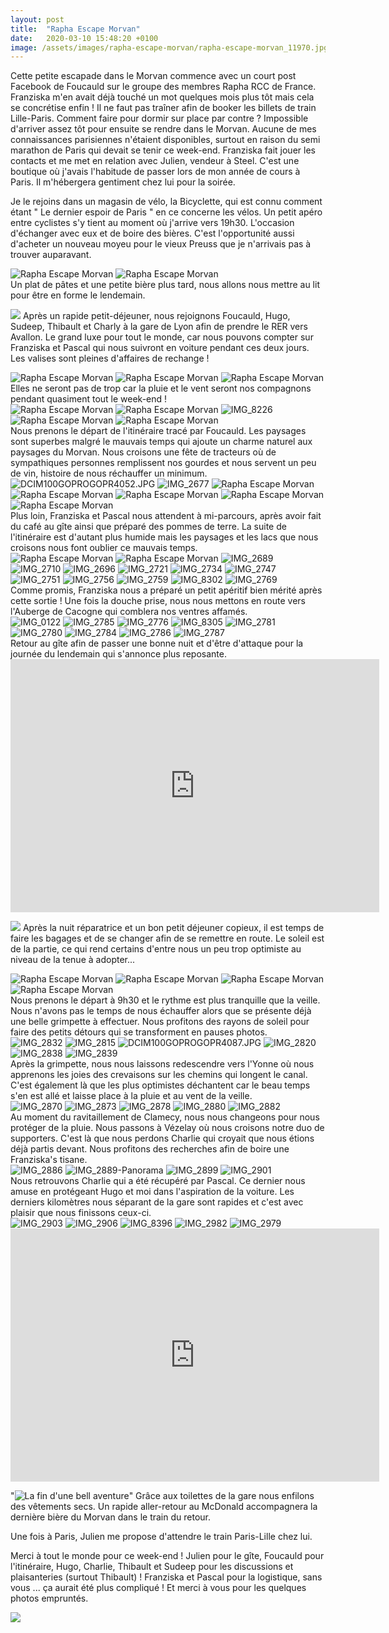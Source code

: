 ```yaml
---
layout: post
title:  "Rapha Escape Morvan"
date:   2020-03-10 15:48:20 +0100
image: /assets/images/rapha-escape-morvan/rapha-escape-morvan_11970.jpg
---
```

Cette petite escapade dans le Morvan commence avec un court post Facebook de Foucauld sur le groupe des membres Rapha RCC de France. Franziska m'en avait déjà touché un mot quelques mois plus tôt mais cela se concrétise enfin !
Il ne faut pas traîner afin de booker les billets de train Lille-Paris. Comment faire pour dormir sur place par contre ? Impossible d'arriver assez tôt pour ensuite se rendre dans le Morvan. Aucune de mes connaissances parisiennes n'étaient disponibles, surtout en raison du semi marathon de Paris qui devait se tenir ce week-end.
Franziska fait jouer les contacts et me met en relation avec Julien, vendeur à Steel. C'est une boutique où j'avais l'habitude de passer lors de mon année de cours à Paris. Il m'hébergera gentiment chez lui pour la soirée.

Je le rejoins dans un magasin de vélo, la Bicyclette, qui est connu comment étant " Le dernier espoir de Paris " en ce concerne les vélos.
Un petit apéro entre cyclistes s'y tient au moment où j'arrive vers 19h30. L'occasion d'échanger avec eux et de boire des bières. C'est l'opportunité aussi d'acheter un nouveau moyeu pour le vieux Preuss que je n'arrivais pas à trouver auparavant.
<div class="gallery-box">
  <div class="gallery">
<img src="/assets/images/rapha-escape-morvan/rapha-escape-morvan_11923.jpg" title="Le Preuss en besoin de moyeu" alt="Rapha Escape Morvan" >
<img src="/assets/images/rapha-escape-morvan/rapha-escape-morvan_11924.jpg" title="La bicyclette" alt="Rapha Escape Morvan" >
</div>
</div>
Un plat de pâtes et une petite bière plus tard, nous allons nous mettre au lit pour être en forme le lendemain.

![](/assets/images/rapha-escape-morvan/11942.jpg)
Après un rapide petit-déjeuner, nous rejoignons Foucauld, Hugo, Sudeep, Thibault et Charly à la gare de Lyon afin de prendre le RER vers Avallon.
Le grand luxe pour tout le monde, car nous pouvons compter sur Franziska et Pascal qui nous suivront en voiture pendant ces deux jours. Les valises sont pleines d'affaires de rechange !
<div class="gallery-box">
  <div class="gallery">
<img src="/assets/images/rapha-escape-morvan/rapha-escape-morvan_11943.jpg" title="En avant pour Avallon" alt="Rapha Escape Morvan" >
<img src="/assets/images/rapha-escape-morvan/rapha-escape-morvan_11944.jpg" title="" alt="Rapha Escape Morvan" >
<img src="/assets/images/rapha-escape-morvan/rapha-escape-morvan_11945.jpg" title="" alt="Rapha Escape Morvan" >
</div>
</div>
Elles ne seront pas de trop  car la pluie et le vent seront nos compagnons pendant quasiment tout le week-end !
<div class="gallery-box">
  <div class="gallery">
<img src="/assets/images/rapha-escape-morvan/rapha-escape-morvan_11946.jpg" title="" alt="Rapha Escape Morvan" >
<img src="/assets/images/rapha-escape-morvan/rapha-escape-morvan_11947.jpg" title="" alt="Rapha Escape Morvan" >
<img src="/assets/images/rapha-escape-morvan/rapha-escape-morvan_11948.jpg" title="" alt="IMG_8226" >
<img src="/assets/images/rapha-escape-morvan/rapha-escape-morvan_11950.jpg" title="" alt="Rapha Escape Morvan" >
<img src="/assets/images/rapha-escape-morvan/rapha-escape-morvan_11951.jpg" title="Thibaut à la recherche d'eau" alt="Rapha Escape Morvan" >
</div>
</div>
Nous prenons le départ de l'itinéraire tracé par Foucauld. Les paysages sont superbes malgré le mauvais temps qui ajoute un charme naturel aux paysages du Morvan.
Nous croisons une fête de tracteurs où de sympathiques personnes remplissent nos gourdes et nous servent un peu de vin, histoire de nous réchauffer un minimum.
<div class="gallery-box">
  <div class="gallery">
<img src="/assets/images/rapha-escape-morvan/rapha-escape-morvan_11955.jpg" title="" alt="DCIM100GOPROGOPR4052.JPG" >
<img src="/assets/images/rapha-escape-morvan/rapha-escape-morvan_11956.jpg" title="" alt="IMG_2677" >
<img src="/assets/images/rapha-escape-morvan/rapha-escape-morvan_11957.jpg" title="" alt="Rapha Escape Morvan" >
<img src="/assets/images/rapha-escape-morvan/rapha-escape-morvan_11958.jpg" title="" alt="Rapha Escape Morvan" >
<img src="/assets/images/rapha-escape-morvan/rapha-escape-morvan_11960.jpg" title="" alt="Rapha Escape Morvan" >
<img src="/assets/images/rapha-escape-morvan/rapha-escape-morvan_11961.jpg" title="Un réconfort en bouteille" alt="Rapha Escape Morvan" >
<img src="/assets/images/rapha-escape-morvan/rapha-escape-morvan_11962.jpg" title="Thibaut se réchauffe avec une petite danse" alt="Rapha Escape Morvan" >
</div>
</div>
Plus loin, Franziska et Pascal nous attendent à mi-parcours, après avoir fait du café au gîte ainsi que préparé des pommes de terre.
La suite de l'itinéraire est d'autant plus humide mais les paysages et les lacs que nous croisons nous font oublier ce mauvais temps.
<div class="gallery-box">
  <div class="gallery">
<img src="/assets/images/rapha-escape-morvan/rapha-escape-morvan_11963.jpg" title="" alt="Rapha Escape Morvan" >
<img src="/assets/images/rapha-escape-morvan/rapha-escape-morvan_11964.jpg" title="" alt="Rapha Escape Morvan" >
<img src="/assets/images/rapha-escape-morvan/rapha-escape-morvan_11965.jpg" title="" alt="IMG_2689" >
<img src="/assets/images/rapha-escape-morvan/rapha-escape-morvan_11966.jpg" title="" alt="IMG_2710" >
<img src="/assets/images/rapha-escape-morvan/rapha-escape-morvan_11967.jpg" title="" alt="IMG_2696" >
<img src="/assets/images/rapha-escape-morvan/rapha-escape-morvan_11968.jpg" title="" alt="IMG_2721" >
<img src="/assets/images/rapha-escape-morvan/rapha-escape-morvan_11969.jpg" title="" alt="IMG_2734" >
<img src="/assets/images/rapha-escape-morvan/rapha-escape-morvan_11970.jpg" title="" alt="IMG_2747" >
<img src="/assets/images/rapha-escape-morvan/rapha-escape-morvan_11971.jpg" title="" alt="IMG_2751" >
<img src="/assets/images/rapha-escape-morvan/rapha-escape-morvan_11972.jpg" title="" alt="IMG_2756" >
<img src="/assets/images/rapha-escape-morvan/rapha-escape-morvan_11973.jpg" title="" alt="IMG_2759" >
<img src="/assets/images/rapha-escape-morvan/rapha-escape-morvan_11974.jpg" title="" alt="IMG_8302" >
<img src="/assets/images/rapha-escape-morvan/rapha-escape-morvan_11975.jpg" title="" alt="IMG_2769" >
</div>
</div>
Comme promis, Franziska nous a préparé un petit apéritif bien mérité après cette sortie !
Une fois la douche prise, nous nous mettons en route vers l'Auberge de Cacogne qui comblera nos ventres affamés.
<div class="gallery-box">
  <div class="gallery">
<img src="/assets/images/rapha-escape-morvan/rapha-escape-morvan_11976.jpg" title="" alt="IMG_0122" >
<img src="/assets/images/rapha-escape-morvan/rapha-escape-morvan_11977.jpg" title="" alt="IMG_2785" >
<img src="/assets/images/rapha-escape-morvan/rapha-escape-morvan_11978.jpg" title="" alt="IMG_2776" >
<img src="/assets/images/rapha-escape-morvan/rapha-escape-morvan_11979.jpg" title="" alt="IMG_8305" >
<img src="/assets/images/rapha-escape-morvan/rapha-escape-morvan_11980.jpg" title="" alt="IMG_2781" >
<img src="/assets/images/rapha-escape-morvan/rapha-escape-morvan_11981.jpg" title="" alt="IMG_2780" >
<img src="/assets/images/rapha-escape-morvan/rapha-escape-morvan_11982.jpg" title="" alt="IMG_2784" >
<img src="/assets/images/rapha-escape-morvan/rapha-escape-morvan_11983.jpg" title="" alt="IMG_2786" >
<img src="/assets/images/rapha-escape-morvan/rapha-escape-morvan_11984.jpg" title="" alt="IMG_2787" >
</div>
</div>
Retour au gîte afin de passer une bonne nuit et d'être d'attaque pour la journée du lendemain qui s'annonce plus reposante.

<center><iframe src="https://www.strava.com/activities/3145685116/embed/0cb9061844612f9574dd339f6d4d8e7b8efda054" width="590" height="405" frameborder="0" scrolling="no"></iframe></center>

![](/assets/images/rapha-escape-morvan/11985.jpg)
Après la nuit réparatrice et un bon petit déjeuner copieux, il est temps de faire les bagages et de se changer afin de se remettre en route.
Le soleil est de la partie, ce qui rend certains d'entre nous un peu trop optimiste au niveau de la tenue à adopter...
<div class="gallery-box">
  <div class="gallery">
<img src="/assets/images/rapha-escape-morvan/rapha-escape-morvan_11986.jpg" title="" alt="Rapha Escape Morvan" >
<img src="/assets/images/rapha-escape-morvan/rapha-escape-morvan_11987.jpg" title="" alt="Rapha Escape Morvan" >
<img src="/assets/images/rapha-escape-morvan/rapha-escape-morvan_11988.jpg" title="Thibault, Charlie, Julien, Sudeep, Félix, Foucauld et Hugo" alt="Rapha Escape Morvan" >
<img src="/assets/images/rapha-escape-morvan/rapha-escape-morvan_11989.jpg" title="Le gîte " alt="Rapha Escape Morvan" >
</div>
</div>
Nous prenons le départ à 9h30 et le rythme est plus tranquille que la veille. Nous n'avons pas le temps de nous échauffer alors que se présente déjà une belle grimpette à effectuer. Nous profitons des rayons de soleil pour faire des petits détours qui se transforment en pauses photos.
<div class="gallery-box">
  <div class="gallery">
<img src="/assets/images/rapha-escape-morvan/rapha-escape-morvan_11990.jpg" title="" alt="IMG_2832" >
<img src="/assets/images/rapha-escape-morvan/rapha-escape-morvan_11991.jpg" title="" alt="IMG_2815" >
<img src="/assets/images/rapha-escape-morvan/rapha-escape-morvan_11992.jpg" title="" alt="DCIM100GOPROGOPR4087.JPG" >
<img src="/assets/images/rapha-escape-morvan/rapha-escape-morvan_11993.jpg" title="" alt="IMG_2820" >
<img src="/assets/images/rapha-escape-morvan/rapha-escape-morvan_11994.jpg" title="" alt="IMG_2838" >
<img src="/assets/images/rapha-escape-morvan/rapha-escape-morvan_11995.jpg" title="" alt="IMG_2839" >
</div>
</div>
Après la grimpette, nous nous laissons redescendre vers l'Yonne où nous apprenons les joies des crevaisons sur les chemins qui longent le canal. C'est également là que les plus optimistes déchantent car le beau temps s'en est allé et laisse place à la pluie et au vent de la veille.
<div class="gallery-box">
  <div class="gallery">
<img src="/assets/images/rapha-escape-morvan/rapha-escape-morvan_11996.jpg" title="" alt="IMG_2870" >
<img src="/assets/images/rapha-escape-morvan/rapha-escape-morvan_11997.jpg" title="" alt="IMG_2873" >
<img src="/assets/images/rapha-escape-morvan/rapha-escape-morvan_11998.jpg" title="" alt="IMG_2878" >
<img src="/assets/images/rapha-escape-morvan/rapha-escape-morvan_11999.jpg" title="" alt="IMG_2880" >
<img src="/assets/images/rapha-escape-morvan/rapha-escape-morvan_12000.jpg" title="" alt="IMG_2882" >
</div>
</div>
Au moment du ravitaillement de Clamecy, nous nous changeons pour nous protéger de la pluie.
Nous passons à Vézelay où nous croisons notre duo de supporters. C'est là que nous perdons Charlie qui croyait que nous étions déjà partis devant. Nous profitons des recherches afin de boire une Franziska's tisane.
<div class="gallery-box">
  <div class="gallery">
<img src="/assets/images/rapha-escape-morvan/rapha-escape-morvan_12001.jpg" title="" alt="IMG_2886" >
<img src="/assets/images/rapha-escape-morvan/rapha-escape-morvan_12002.jpg" title="" alt="IMG_2889-Panorama" >
<img src="/assets/images/rapha-escape-morvan/rapha-escape-morvan_12003.jpg" title="" alt="IMG_2899" >
<img src="/assets/images/rapha-escape-morvan/rapha-escape-morvan_12004.jpg" title="" alt="IMG_2901" >
</div>
</div>
Nous retrouvons Charlie qui a été récupéré par Pascal. Ce dernier nous amuse en protégeant Hugo et moi dans l'aspiration de la voiture. Les derniers kilomètres nous séparant de la gare sont rapides et c'est avec plaisir que nous finissons ceux-ci.
<div class="gallery-box">
  <div class="gallery">
<img src="/assets/images/rapha-escape-morvan/rapha-escape-morvan_12005.jpg" title="" alt="IMG_2903" >
<img src="/assets/images/rapha-escape-morvan/rapha-escape-morvan_12006.jpg" title="" alt="IMG_2906" >
<img src="/assets/images/rapha-escape-morvan/rapha-escape-morvan_12007.jpg" title="" alt="IMG_8396" >
<img src="/assets/images/rapha-escape-morvan/rapha-escape-morvan_12092.jpg" title="Franziska, Pascal et l'équipe " alt="IMG_2982" >
<img src="/assets/images/rapha-escape-morvan/rapha-escape-morvan_12094.jpg" title="" alt="IMG_2979" >
</div>
</div>
<center><iframe src="https://www.strava.com/activities/3145679777/embed/7ee233e93d4808d82e04a15760a0cf3c39dc4f79" width="590" height="405" frameborder="0" scrolling="no"></iframe></center>

"![La fin d'une bell aventure ](/assets/images/rapha-escape-morvan/12019.jpg)"
Grâce aux toilettes de la gare nous enfilons des vêtements secs. Un rapide aller-retour au McDonald accompagnera la dernière bière du Morvan dans le train du retour.

Une fois à Paris, Julien me propose d'attendre le train Paris-Lille chez lui.

Merci à tout le monde pour ce week-end ! Julien pour le gîte, Foucauld pour l'itinéraire, Hugo, Charlie, Thibault et Sudeep pour les discussions et plaisanteries (surtout Thibault) ! Franziska et Pascal pour la logistique, sans vous ... ça aurait été plus compliqué !
Et merci à vous pour les quelques photos empruntés.

![](/assets/images/rapha-escape-morvan/12008.jpg)